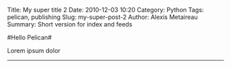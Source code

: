 Title: My super title 2
Date: 2010-12-03 10:20
Category: Python
Tags: pelican, publishing
Slug: my-super-post-2
Author: Alexis Metaireau
Summary: Short version for index and feeds


#Hello Pelican#



Lorem ipsum dolor


----


